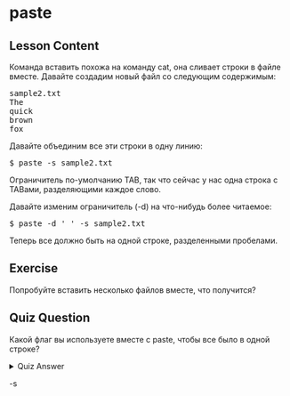 # paste

## Lesson Content

Команда вставить похожа на команду cat, она сливает строки в файле вместе. Давайте создадим новый файл со следующим содержимым:

<pre>
sample2.txt
The
quick
brown
fox
</pre>

Давайте объединим все эти строки в одну линию:

<pre>$ paste -s sample2.txt</pre>

Ограничитель по-умолчанию TAB, так что сейчас у нас одна строка с TABами, разделяющими каждое слово.

Давайте изменим ограничитель (-d) на что-нибудь более читаемое:

<pre>$ paste -d ' ' -s sample2.txt</pre>

Теперь все должно быть на одной строке, разделенными пробелами.

## Exercise

Попробуйте вставить несколько файлов вместе, что получится?

## Quiz Question

Какой флаг вы используете вместе с paste, чтобы все было в одной строке?

<details>
    <summary>Quiz Answer</summary>
</details>

-s